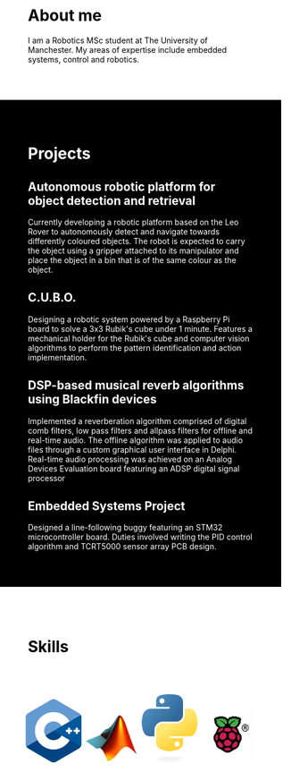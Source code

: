 <html>
<head>
<meta name="viewport" content="width=device-width, initial-scale=1">
  <style>
    .container{
      text-align:center;
    }
    .the_image{
      margin:5px 20px; padding:5px; border: 1px solid white;
    }
    body, html{
      background-color: white;
      margin: 0; padding: 0;
    }
    .myDiv{
      background-color: black; color: white;
      padding-top:40px; padding-right:50px; padding-left:50px; padding-bottom:50px;
    }
    .myDivWhite{
      background-color: white; color: black;
      padding-top:50px; padding-right:50px; padding-left:50px; padding-bottom:50px;
    }
  </style>
</head>
  
<body>
  <div class="myDivWhite">
    <h1>About me</h1>
    <p style="color:black;">I am a Robotics MSc student at The University of Manchester. My areas of expertise include embedded systems, control and robotics.</p>
  </div>
  

  <div class="myDiv">
    <h1>Projects</h1>
    <!-- <p style="font-size:120%;"><b>Autonomous robotic platform for object detection and retrieval</b></p> -->
    <h2><b>Autonomous robotic platform for object detection and retrieval</b></h2>
    <p>Currently developing a robotic platform based on the Leo Rover to autonomously detect and navigate towards differently coloured objects. The robot is expected to carry the object using a gripper attached to its manipulator and place the object in a bin that is of the same colour as the object.</p>
    <h2>C.U.B.O.</h2>
    <p>Designing a robotic system powered by a Raspberry Pi board to solve a 3x3 Rubik's cube under 1 minute. Features a mechanical holder for the Rubik's cube and computer vision algorithms to perform the pattern identification and action implementation.</p>
    <h2>DSP-based musical reverb algorithms using Blackfin devices</h2>
    <p>Implemented a reverberation algorithm comprised of digital comb filters, low pass filters and allpass filters for offline and real-time audio. The offline algorithm was applied to audio files through a custom graphical user interface in Delphi. Real-time audio processing was achieved on an Analog Devices Evaluation board featuring an ADSP digital signal processor</p>
    <h2>Embedded Systems Project</h2>
    <p>Designed a line-following buggy featuring an STM32 microcontroller board. Duties involved writing the PID control algorithm and TCRT5000 sensor array PCB design.</p>
    
  </div>
  
<h1 class="myDivWhite">Skills</h1>
<div class="container">
  <img src="cpp_logo.png" style="width:100px; height:auto">
  <img src="matlab_logo.png" style="width:100px; height:auto">
  <img src="python-logo-only.png" style="width:100px; height:auto">
  <img src="Raspberry-Pi-Symbol.png" style="width:100px; height:auto">
</div>




</body>

</html>
